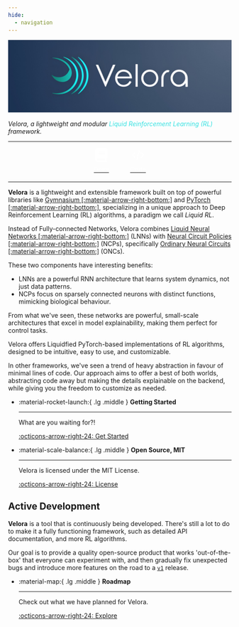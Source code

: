 ```yaml
---
hide:
  - navigation
---
```


<style>
.md-content .md-typeset h1 { display: none; }
</style>

[![Logo](assets/imgs/main.jpg)](index.md)

<p id="slogan" align="center" markdown>

*Velora, a lightweight and modular <span style="color: #38e2e2;">Liquid Reinforcement Learning (RL)</span> framework.*

</p>

---

<div id="quick-links" style="display: flex; justify-content: center; align-items: center; gap: 3rem">
    <a href="/" target="_blank" style="text-align: center;">
        <svg xmlns="http://www.w3.org/2000/svg" height="32" width="28" viewBox="0 0 448 512"><path fill="rgba(255, 255, 255, 0.7)" d="M96 0C43 0 0 43 0 96V416c0 53 43 96 96 96H384h32c17.7 0 32-14.3 32-32s-14.3-32-32-32V384c17.7 0 32-14.3 32-32V32c0-17.7-14.3-32-32-32H384 96zm0 384H352v64H96c-17.7 0-32-14.3-32-32s14.3-32 32-32zm32-240c0-8.8 7.2-16 16-16H336c8.8 0 16 7.2 16 16s-7.2 16-16 16H144c-8.8 0-16-7.2-16-16zm16 48H336c8.8 0 16 7.2 16 16s-7.2 16-16 16H144c-8.8 0-16-7.2-16-16s7.2-16 16-16z"/></svg>
        <p style="color: #fff; margin-top: 5px; margin-bottom: 5px;">Docs</p>
    </a>
    <a href="https://github.com/Achronus/velora/" target="_blank"  style="text-align: center;">
        <svg xmlns="http://www.w3.org/2000/svg" height="32" width="28" viewBox="0 0 640 512"><path fill="rgba(255, 255, 255, 0.7)" d="M392.8 1.2c-17-4.9-34.7 5-39.6 22l-128 448c-4.9 17 5 34.7 22 39.6s34.7-5 39.6-22l128-448c4.9-17-5-34.7-22-39.6zm80.6 120.1c-12.5 12.5-12.5 32.8 0 45.3L562.7 256l-89.4 89.4c-12.5 12.5-12.5 32.8 0 45.3s32.8 12.5 45.3 0l112-112c12.5-12.5 12.5-32.8 0-45.3l-112-112c-12.5-12.5-32.8-12.5-45.3 0zm-306.7 0c-12.5-12.5-32.8-12.5-45.3 0l-112 112c-12.5 12.5-12.5 32.8 0 45.3l112 112c12.5 12.5 32.8 12.5 45.3 0s12.5-32.8 0-45.3L77.3 256l89.4-89.4c12.5-12.5 12.5-32.8 0-45.3z"/></svg>
        <p style="color: #fff; margin-top: 5px; margin-bottom: 5px;">Code</p>
    </a>
</div>

---

**Velora** is a lightweight and extensible framework built on top of powerful libraries like [Gymnasium [:material-arrow-right-bottom:]](https://gymnasium.farama.org/) and [PyTorch [:material-arrow-right-bottom:]](https://pytorch.org/), specializing in a unique approach to Deep Reinforcement Learning (RL) algorithms, a paradigm we call *Liquid RL*.

Instead of Fully-connected Networks, Velora combines [Liquid Neural Networks [:material-arrow-right-bottom:]](https://arxiv.org/abs/2006.04439) (LNNs) with [Neural Circuit Policies [:material-arrow-right-bottom:]](https://arxiv.org/abs/1803.08554) (NCPs), specifically [Ordinary Neural Circuits [:material-arrow-right-bottom:]](https://proceedings.mlr.press/v119/hasani20a.html) (ONCs).

These two components have interesting benefits:

- LNNs are a powerful RNN architecture that learns system dynamics, not just data patterns.
- NCPs focus on sparsely connected neurons with distinct functions, mimicking biological behaviour.

From what we've seen, these networks are powerful, small-scale architectures that excel in model explainability, making them perfect for control tasks.

Velora offers Liquidfied PyTorch-based implementations of RL algorithms, designed to be intuitive, easy to use, and customizable.

In other frameworks, we've seen a trend of heavy abstraction in favour of minimal lines of code. Our approach aims to offer a best of both worlds, abstracting code away but making the details explainable on the backend, while giving you the freedom to customize as needed.

<div class="grid cards" markdown>

-   :material-rocket-launch:{ .lg .middle } **Getting Started**

    ---

    What are you waiting for?!

    [:octicons-arrow-right-24: Get Started](starting/index.md)

-   :material-scale-balance:{ .lg .middle } **Open Source, MIT**

    ---

    Velora is licensed under the MIT License.

    [:octicons-arrow-right-24: License](starting/license.md)

</div>

## Active Development

**Velora** is a tool that is continuously being developed. There's still a lot to do to make it a fully functioning framework, such as detailed API documentation, and more RL algorithms.

Our goal is to provide a quality open-source product that works 'out-of-the-box' that everyone can experiment with, and then gradually fix unexpected bugs and introduce more features on the road to a [`v1`](#active-development) release.

<div class="grid cards" markdown>

-   :material-map:{ .lg .middle } **Roadmap**

    ---

    Check out what we have planned for Velora.

    [:octicons-arrow-right-24: Explore](starting/roadmap.md)

</div>
